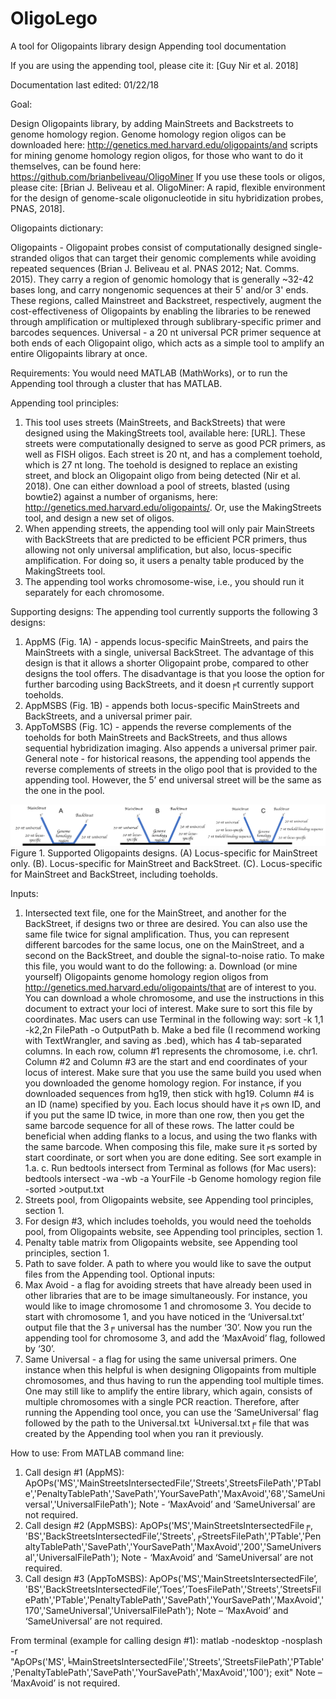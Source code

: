 # OligoLego
A tool for Oligopaints library design
Appending tool documentation

If you are using the appending tool, please cite it: [Guy Nir et al. 2018]	

Documentation last edited: 01/22/18

Goal: 

Design Oligopaints library, by adding MainStreets and Backstreets to genome homology region. 
Genome homology region oligos can be downloaded here: http://genetics.med.harvard.edu/oligopaints/and scripts for mining genome homology region oligos, for those who want to do it themselves, can be found here: https://github.com/brianbeliveau/OligoMiner If you use these tools or oligos, please cite: [Brian J. Beliveau et al. OligoMiner: A rapid, flexible environment for the design of genome-scale oligonucleotide in situ hybridization probes, PNAS, 2018].

Oligopaints dictionary:

Oligopaints - Oligopaint probes consist of computationally designed single-stranded oligos that can target their genomic complements while avoiding repeated sequences (Brian J. Beliveau et al. PNAS 2012; Nat. Comms. 2015).
They carry a region of genomic homology that is generally ~32-42 bases long, and carry nongenomic sequences at their 5' and/or 3' ends. These regions, called Mainstreet and Backstreet, respectively, augment the cost-effectiveness of Oligopaints by enabling the libraries to be renewed through amplification or multiplexed through sublibrary-specific primer and barcodes sequences.
Universal - a 20 nt universal PCR primer sequence at both ends of each Oligopaint oligo, which acts as a simple tool to amplify an entire Oligopaints library at once.

Requirements:
You would need MATLAB (MathWorks), or to run the Appending tool through a cluster that has MATLAB.

Appending tool principles:
1.	This tool uses streets (MainStreets, and BackStreets) that were designed using the MakingStreets tool, available here: [URL]. These streets were computationally designed to serve as good PCR primers, as well as FISH oligos. Each street is 20 nt, and has a complement toehold, which is 27 nt long. The toehold is designed to replace an existing street, and block an Oligopaint oligo from being detected (Nir et al. 2018). One can either download a pool of streets, blasted (using bowtie2) against a number of organisms, here: http://genetics.med.harvard.edu/oligopaints/. Or, use the MakingStreets tool, and design a new set of oligos.
2.	When appending streets, the appending tool will only pair MainStreets with BackStreets that are predicted to be efficient PCR primers, thus allowing not only universal amplification, but also, locus-specific amplification. For doing so, it users a penalty table produced by the MakingStreets tool.
3.	The appending tool works chromosome-wise, i.e., you should run it separately for each chromosome. 

Supporting designs: 
The appending tool currently supports the following 3 designs:
1.	AppMS (Fig. 1A) - appends locus-specific MainStreets, and pairs the MainStreets with a single, universal BackStreet. The advantage of this design is that it allows a shorter Oligopaint probe, compared to other designs the tool offers. The disadvantage is that you loose the option for further barcoding using BackStreets, and it doesn╒t currently support toeholds. 
2.	AppMSBS (Fig. 1B) - appends both locus-specific MainStreets and BackStreets, and a universal primer pair.
3.	AppToMSBS (Fig. 1C) - appends the reverse complements of the toeholds for both MainStreets and BackStreets, and thus allows sequential hybridization imaging. Also appends a universal primer pair.
General note - for historical reasons, the appending tool appends the reverse complements of streets in the oligo pool that is provided to the appending tool. However, the 5’ end universal street will be the same as the one in the pool.

 ![alt text](https://github.com/gnir/OligoLego/blob/master/AllDesigns.png)
Figure 1. Supported Oligopaints designs. (A) Locus-specific for MainStreet only. (B). Locus-specific for MainStreet and BackStreet. (C). Locus-specific for MainStreet and BackStreet, including toeholds.

Inputs:

1.	Intersected text file, one for the MainStreet, and another for the BackStreet, if designs two or three are desired. You can also use the same file twice for signal amplification. Thus, you can represent different barcodes for the same locus, one on the MainStreet, and a second on the BackStreet, and double the signal-to-noise ratio. To make this file, you would want to do the following: 
a.	Download (or mine yourself) Oligopaints genome homology region oligos from http://genetics.med.harvard.edu/oligopaints/that are of interest to you. You can download a whole chromosome, and use the instructions in this document to extract your loci of interest. Make sure to sort this file by coordinates. Mac users can use Terminal in the following way: sort -k 1,1 -k2,2n FilePath -o OutputPath
b.	Make a bed file (I recommend working with TextWrangler, and saving as .bed), which has 4 tab-separated columns. In each row, column #1 represents the chromosome, i.e. chr1. Column #2 and Column #3 are the start and end coordinates of your locus of interest. Make sure that you use the same build you used when you downloaded the genome homology region. For instance, if you downloaded sequences from hg19, then stick with hg19. Column #4 is an ID (name) specified by you. Each locus should have it╒s own ID, and if you put the same ID twice, in more than one row, then you get the same barcode sequence for all of these rows. The latter could be beneficial when adding flanks to a locus, and using the two flanks with the same barcode. When composing this file, make sure it╒s sorted by start coordinate, or sort when you are done editing. See sort example in 1.a. 
c.	Run bedtools intersect from Terminal as follows (for Mac users): bedtools intersect -wa -wb -a YourFile -b Genome homology region file -sorted >output.txt
2.	Streets pool, from Oligopaints website, see Appending tool principles, section 1.
3.	For design #3, which includes toeholds, you would need the toeholds pool, from Oligopaints website, see Appending tool principles, section 1.
4.	Penalty table matrix from Oligopaints website, see Appending tool principles, section 1. 
5.	Path to save folder. A path to where you would like to save the output files from the Appending tool.
Optional inputs:
1.	Max Avoid - a flag for avoiding streets that have already been used in other libraries that are to be image simultaneously. For instance, you would like to image chromosome 1 and chromosome 3. You decide to start with chromosome 1, and you have noticed in the ‘Universal.txt’ output file that the 3╒ universal has the number ‘30’. Now you run the appending tool for chromosome 3, and add the ‘MaxAvoid’ flag, followed by ‘30’. 
2.	Same Universal - a flag for using the same universal primers. One instance when this helpful is when designing Oligopaints from multiple chromosomes, and thus having to run the appending tool multiple times. One may still like to amplify the entire library, which again, consists of multiple chromosomes with a single PCR reaction. Therefore, after running the Appending tool once, you can use the ‘SameUniversal’ flag followed by the path to the Universal.txt ╘Universal.txt╒ file that was created by the Appending tool when you ran it previously.

How to use:
From MATLAB command line:
1.	Call design #1 (AppMS): ApOPs('MS','MainStreetsIntersectedFile’,'Streets',StreetsFilePath','PTable','PenaltyTablePath','SavePath','YourSavePath','MaxAvoid','68','SameUniversal','UniversalFilePath');
Note - ‘MaxAvoid’ and ‘SameUniversal’ are not required.
2.	Call design #2 (AppMSBS): ApOPs('MS','MainStreetsIntersectedFile╒, 'BS','BackStreetsIntersectedFile’,'Streets',╒StreetsFilePath','PTable','PenaltyTablePath','SavePath','YourSavePath','MaxAvoid','200','SameUniversal','UniversalFilePath'); 
Note - ‘MaxAvoid’ and ‘SameUniversal’ are not required.
3.	Call design #3 (AppToMSBS): ApOPs('MS','MainStreetsIntersectedFile’, 'BS','BackStreetsIntersectedFile’,’Toes’,’ToesFilePath','Streets',’StreetsFilePath','PTable','PenaltyTablePath','SavePath','YourSavePath','MaxAvoid','170','SameUniversal','UniversalFilePath'); 
Note – ‘MaxAvoid’ and ‘SameUniversal’ are not required.

From terminal (example for calling design #1):
matlab -nodesktop -nosplash -r "ApOPs('MS',╘MainStreetsIntersectedFile','Streets',‘StreetsFilePath','PTable','PenaltyTablePath','SavePath','YourSavePath','MaxAvoid','100'); exit"
Note – ‘MaxAvoid’ is not required.




